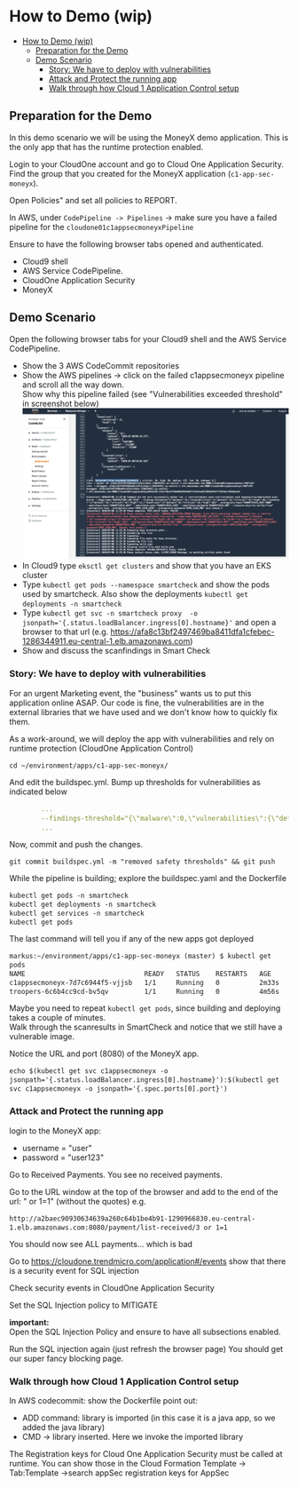 # How to Demo (wip)

- [How to Demo (wip)](#how-to-demo-wip)
  - [Preparation for the Demo](#preparation-for-the-demo)
  - [Demo Scenario](#demo-scenario)
    - [Story: We have to deploy with vulnerabilities](#story-we-have-to-deploy-with-vulnerabilities)
    - [Attack and Protect the running app](#attack-and-protect-the-running-app)
    - [Walk through how Cloud 1 Application Control setup](#walk-through-how-cloud-1-application-control-setup)
  
## Preparation for the Demo

In this demo scenario we will be using the MoneyX demo application. This is the only app that has the runtime protection enabled.

Login to your CloudOne account and go to Cloud One Application Security. Find the group that you created for the MoneyX application (`c1-app-sec-moneyx`).

Open Policies" and set all policies to REPORT.

In AWS, under `CodePipeline -> Pipelines` -> make sure you have a failed pipeline for the `cloudone01c1appsecmoneyxPipeline`

Ensure to have the following browser tabs opened and authenticated.

- Cloud9 shell
- AWS Service CodePipeline.
- CloudOne Application Security
- MoneyX

## Demo Scenario

Open the following browser tabs for your Cloud9 shell and the AWS Service CodePipeline.

- Show the 3 AWS CodeCommit repositories
- Show the AWS pipelines -> click on the failed c1appsecmoneyx pipeline and scroll all the way down.  
  Show why this pipeline failed (see "Vulnerabilities exceeded threshold" in screenshot below) ![Exceeded Threshold](images/VulnerabilitiesExceededThreshold.png)  
- In Cloud9 type `eksctl get clusters` and show that you have an EKS cluster
- Type `kubectl get pods --namespace smartcheck` and show the pods used by smartcheck.  Also show the deployments `kubectl get deployments -n smartcheck`
- Type `kubectl get svc -n smartcheck proxy  -o jsonpath='{.status.loadBalancer.ingress[0].hostname}'` and open a browser to that url
(e.g. <https://afa8c13bf2497469ba8411dfa1cfebec-1286344911.eu-central-1.elb.amazonaws.com>)
- Show and discuss the scanfindings in Smart Check

### Story: We have to deploy with vulnerabilities

For an urgent Marketing event, the "business" wants us to put this application online ASAP.  Our code is fine, the vulnerabilities are in the external libraries that we have used and we don't know how to quickly fix them.  

As a work-around, we will deploy the app with vulnerabilities and rely on runtime protection (CloudOne Application Control)

```shell
cd ~/environment/apps/c1-app-sec-moneyx/
```

And edit the buildspec.yml. Bump up thresholds for vulnerabilities as indicated below

```yaml
        ...
        --findings-threshold="{\"malware\":0,\"vulnerabilities\":{\"defcon1\":0,\"critical\":100,\"high\":100},\"contents\":{\"defcon1\":0,\"critical\":0,\"high\":1},\"checklists\":{\"defcon1\":0,\"critical\":0,\"high\":0}}"
        ...
```

Now, commit and push the changes.

```shell
git commit buildspec.yml -m "removed safety thresholds" && git push
```

While the pipeline is building;
explore the buildspec.yaml and the Dockerfile

```shell
kubectl get pods -n smartcheck
kubectl get deployments -n smartcheck
kubectl get services -n smartcheck
kubectl get pods
```

The last command will tell you if any of the new apps got deployed

```shell
markus:~/environment/apps/c1-app-sec-moneyx (master) $ kubectl get pods
NAME                              READY   STATUS    RESTARTS   AGE
c1appsecmoneyx-7d7c6944f5-vjjsb   1/1     Running   0          2m33s
troopers-6c6b4cc9cd-bv5qv         1/1     Running   0          4m56s
```

Maybe you need to repeat `kubectl get pods`, since building and deploying takes a couple of minutes.  
Walk through the scanresults in SmartCheck and notice that we still have a vulnerable image.

Notice the URL and port (8080) of the MoneyX app.

```shell
echo $(kubectl get svc c1appsecmoneyx -o jsonpath='{.status.loadBalancer.ingress[0].hostname}'):$(kubectl get svc c1appsecmoneyx -o jsonpath='{.spec.ports[0].port}')
```

### Attack and Protect the running app

login to the MoneyX app:  

- username = "user"
- password = "user123"

Go to Received Payments.  You see no received payments.  

Go to the URL window at the top of the browser and add to the end of the url:  " or 1=1" (without the quotes)
e.g.

```url
http://a2baec90930634639a260c64b1be4b91-1290966830.eu-central-1.elb.amazonaws.com:8080/payment/list-received/3 or 1=1
```

You should now see ALL payments... which is bad

Go to <https://cloudone.trendmicro.com/application#/events> show that there is a security event for SQL injection

Check security events in CloudOne Application Security

Set the SQL Injection policy to MITIGATE

**important:**  
Open the SQL Injection Policy and ensure to have all subsections enabled.

Run the SQL injection again  (just refresh the browser page) You should get our super fancy blocking page.

### Walk through how Cloud 1 Application Control setup

In AWS codecommit: show the Dockerfile
point out:

- ADD command: library is imported (in this case it is a java app, so we added the java library)
- CMD -> library inserted.  Here we invoke the imported library

The Registration keys for Cloud One Application Security must be called at runtime.  You can show those in the Cloud Formation Template -> Tab:Template ->search appSec registration keys for AppSec
